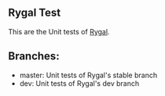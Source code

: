 Rygal Test
----------------------------------

This are the Unit tests of [Rygal](http://rygal.org).

Branches:
----------
* master: Unit tests of Rygal's stable branch
* dev: Unit tests of Rygal's dev branch

